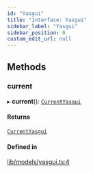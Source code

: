 ```yaml
---
id: "Yasgui"
title: "Interface: Yasgui"
sidebar_label: "Yasgui"
sidebar_position: 0
custom_edit_url: null
---
```


## Methods

### current

▸ **current**(): [`CurrentYasgui`](CurrentYasgui)

#### Returns

[`CurrentYasgui`](CurrentYasgui)

#### Defined in

[lib/models/yasgui.ts:4](https://github.com/cognizone/ng-cognizone/blob/0401c67/libs/ng-yasgui/src/lib/models/yasgui.ts#L4)
